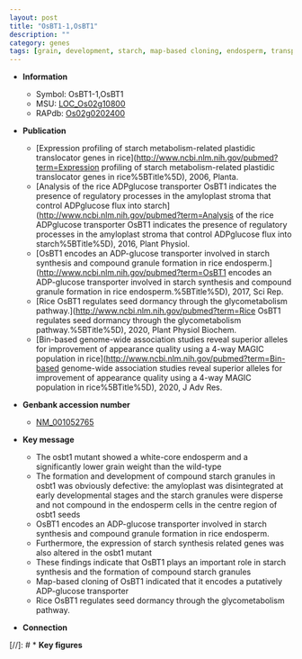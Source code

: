 ```yaml
---
layout: post
title: "OsBT1-1,OsBT1"
description: ""
category: genes
tags: [grain, development, starch, map-based cloning, endosperm, transporter, grain weight, seed, dormancy]
---
```


* **Information**  
    + Symbol: OsBT1-1,OsBT1  
    + MSU: [LOC_Os02g10800](http://rice.uga.edu/cgi-bin/ORF_infopage.cgi?orf=LOC_Os02g10800)  
    + RAPdb: [Os02g0202400](http://rapdb.dna.affrc.go.jp/viewer/gbrowse_details/irgsp1?name=Os02g0202400)  

* **Publication**  
    + [Expression profiling of starch metabolism-related plastidic translocator genes in rice](http://www.ncbi.nlm.nih.gov/pubmed?term=Expression profiling of starch metabolism-related plastidic translocator genes in rice%5BTitle%5D), 2006, Planta.
    + [Analysis of the rice ADPglucose transporter OsBT1 indicates the presence of regulatory processes in the amyloplast stroma that control ADPglucose flux into starch](http://www.ncbi.nlm.nih.gov/pubmed?term=Analysis of the rice ADPglucose transporter OsBT1 indicates the presence of regulatory processes in the amyloplast stroma that control ADPglucose flux into starch%5BTitle%5D), 2016, Plant Physiol.
    + [OsBT1 encodes an ADP-glucose transporter involved in starch synthesis and compound granule formation in rice endosperm.](http://www.ncbi.nlm.nih.gov/pubmed?term=OsBT1 encodes an ADP-glucose transporter involved in starch synthesis and compound granule formation in rice endosperm.%5BTitle%5D), 2017, Sci Rep.
    + [Rice OsBT1 regulates seed dormancy through the glycometabolism pathway.](http://www.ncbi.nlm.nih.gov/pubmed?term=Rice OsBT1 regulates seed dormancy through the glycometabolism pathway.%5BTitle%5D), 2020, Plant Physiol Biochem.
    + [Bin-based genome-wide association studies reveal superior alleles for improvement of appearance quality using a 4-way MAGIC population in rice](http://www.ncbi.nlm.nih.gov/pubmed?term=Bin-based genome-wide association studies reveal superior alleles for improvement of appearance quality using a 4-way MAGIC population in rice%5BTitle%5D), 2020, J Adv Res.

* **Genbank accession number**  
    + [NM_001052765](http://www.ncbi.nlm.nih.gov/nuccore/NM_001052765)

* **Key message**  
    + The osbt1 mutant showed a white-core endosperm and a significantly lower grain weight than the wild-type
    + The formation and development of compound starch granules in osbt1 was obviously defective: the amyloplast was disintegrated at early developmental stages and the starch granules were disperse and not compound in the endosperm cells in the centre region of osbt1 seeds
    + OsBT1 encodes an ADP-glucose transporter involved in starch synthesis and compound granule formation in rice endosperm.
    + Furthermore, the expression of starch synthesis related genes was also altered in the osbt1 mutant
    + These findings indicate that OsBT1 plays an important role in starch synthesis and the formation of compound starch granules
    + Map-based cloning of OsBT1 indicated that it encodes a putatively ADP-glucose transporter
    + Rice OsBT1 regulates seed dormancy through the glycometabolism pathway.

* **Connection**  

[//]: # * **Key figures**  


